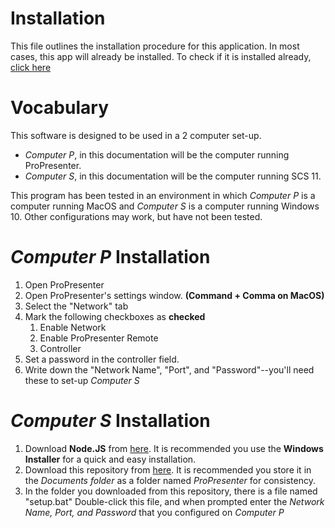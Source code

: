 # Installation
This file outlines the installation procedure for this application. In most cases, this app will already be installed. To check if it is installed already, [click here](README.md#installation)

# Vocabulary
This software is designed to be used in a 2 computer set-up.

* *Computer P*, in this documentation will be the computer running ProPresenter.
* *Computer S*, in this documentation will be the computer running SCS 11.

This program has been tested in an environment in which *Computer P* is a computer running MacOS and *Computer S* is a computer running Windows 10. Other configurations may work, but have not been tested.

# *Computer P* Installation
1. Open ProPresenter
1. Open ProPresenter's settings window. __(Command + Comma on MacOS)__
1. Select the "Network" tab
1. Mark the following checkboxes as __checked__
   1. Enable Network
   1. Enable ProPresenter Remote
   1. Controller
1. Set a password in the controller field.
1. Write down the "Network Name", "Port", and "Password"--you'll need these to set-up *Computer S*

# *Computer S* Installation
1. Download __Node.JS__ from [here](https://nodejs.org/en/download/). It is recommended you use the __Windows Installer__ for a quick and easy installation.
1. Download this repository from [here](https://github.com/AndrewWilson214/CTH-Pro-Link/archive/master.zip). It is recommended you store it in the *Documents folder* as a folder named *ProPresenter* for consistency.
1. In the folder you downloaded from this repository, there is a file named "setup.bat" Double-click this file, and when prompted enter the *Network Name, Port, and Password* that you configured on *Computer P*
